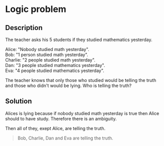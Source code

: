 # Logic problem
## Description
The teacher asks his 5 students if they studied mathematics yesterday.

Alice: "Nobody studied math yesterday". <br>
Bob: "1 person studied math yesterday".<br>
Charlie: "2 people studied math yesterday".<br>
Dan: "3 people studied mathematics yesterday".<br>
Eva: "4 people studied mathematics yesterday".

The teacher knows that only those who studied would be telling the truth and those who didn't would be lying. Who is telling the truth?

## Solution
Alices is lying because if nobody studied math yesterday is true then Alice should to have study. Therefore there is an ambiguity.

Then all of they, exept Alice, are telling the truth.

> Bob, Charlie, Dan and Eva are telling the truth.